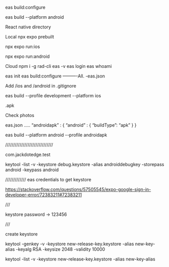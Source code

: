 eas build:configure 




eas build --platform android








React native directory 



Local 
npx expo prebuilt 

npx expo run:ios

npx expo run:android

Cloud
npm i -g rad-cli
eas -v
eas login
eas whoami 

eas init
eas build:configure       ———-All.   -eas.json

Add /ios and /android in .gitignore

eas build --profile development --platform ios





.apk 

Check photos

eas.json
…..
“androidapk” : {
      “android” : {
      “buildType”: “apk”
}
}

eas build --platform android --profile androidapk 

//////////////////////////////

com.jackdotedge.test

keytool -list -v -keystore debug.keystore -alias androiddebugkey -storepass android -keypass android




/////////////
eas credentials 
to get keystore



https://stackoverflow.com/questions/57505545/expo-google-sign-in-developer-error/72383211#72383211





///

keystore password -> 123456


///

create keystore

keytool -genkey -v -keystore new-release-key.keystore -alias new-key-alias -keyalg RSA -keysize 2048 -validity 10000


keytool -list -v -keystore new-release-key.keystore -alias new-key-alias

